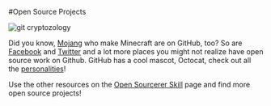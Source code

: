 #Open Source Projects

![git cryptozology](http://diy-visualpedia.s3.amazonaws.com/git-graphic-01.png "animal collaboration")

Did you know, [Mojang](https://github.com/Mojang) who make Minecraft are on GitHub, too? So are [Facebook](http://www.github.com/facbeook) and [Twitter](http://www.github.com/twitter) and a lot more places you might not realize have open source work on Github. GitHub has a cool mascot, Octocat, check out all the [personalities](http://octodex.GitHub.com/)!

Use the other resources on the [Open Sourcerer Skill](http://www.diy.org/skills/opensourcerer) page and find more open source projects!